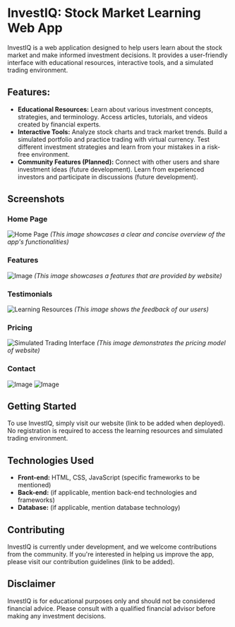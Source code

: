 # InvestIQ: Stock Market Learning Web App

InvestIQ is a web application designed to help users learn about the stock market and make informed investment decisions. It provides a user-friendly interface with educational resources, interactive tools, and a simulated trading environment.

## Features:

- **Educational Resources:** Learn about various investment concepts, strategies, and terminology. Access articles, tutorials, and videos created by financial experts.
- **Interactive Tools:** Analyze stock charts and track market trends. Build a simulated portfolio and practice trading with virtual currency. Test different investment strategies and learn from your mistakes in a risk-free environment.
- **Community Features (Planned):** Connect with other users and share investment ideas (future development). Learn from experienced investors and participate in discussions (future development).

## Screenshots

### Home Page
![Home Page](https://res.cloudinary.com/dxebmxfnh/image/upload/v1741243297/ee3rkrejqytn9vodtgnr.png)
_(This image showcases a clear and concise overview of the app's functionalities)_

### Features
![Image](https://res.cloudinary.com/dxebmxfnh/image/upload/v1741243296/jfskpnyivmjvwl2xznyt.png)
_(This image showcases a features that are provided by website)_

### Testimonials
![Learning Resources](https://res.cloudinary.com/dxebmxfnh/image/upload/v1741243297/svnz5zbew0m1wdbbinhm.png)
_(This image shows the feedback of our users)_

### Pricing
![Simulated Trading Interface](https://res.cloudinary.com/dxebmxfnh/image/upload/v1741243297/ro1ihbz48dcyjbiqvczn.png)
_(This image demonstrates the pricing model of website)_

### Contact
![Image](https://res.cloudinary.com/dxebmxfnh/image/upload/v1741243296/ifwjl5p9nufmqonolhn0.png)
![Image](https://res.cloudinary.com/dxebmxfnh/image/upload/v1741243296/og0ijvydbu3tm7yvzhtt.png)


## Getting Started

To use InvestIQ, simply visit our website (link to be added when deployed). No registration is required to access the learning resources and simulated trading environment.

## Technologies Used

- **Front-end:** HTML, CSS, JavaScript (specific frameworks to be mentioned)
- **Back-end:** (if applicable, mention back-end technologies and frameworks)
- **Database:** (if applicable, mention database technology)

## Contributing

InvestIQ is currently under development, and we welcome contributions from the community. If you're interested in helping us improve the app, please visit our contribution guidelines (link to be added).


## Disclaimer

InvestIQ is for educational purposes only and should not be considered financial advice. Please consult with a qualified financial advisor before making any investment decisions.

